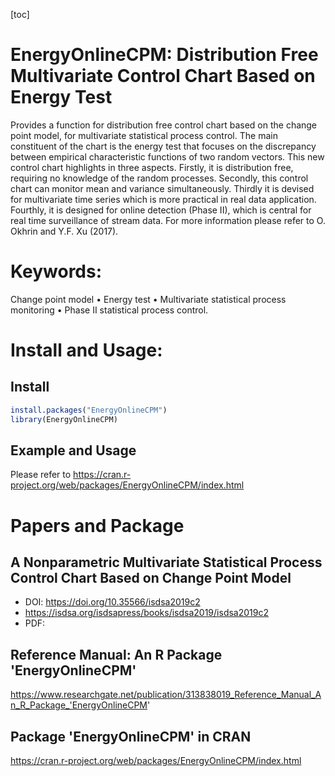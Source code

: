 [toc]
# EnergyOnlineCPM: Distribution Free Multivariate Control Chart Based on Energy Test
Provides a function for distribution free control chart based on the change point model, for multivariate statistical process control. 
The main constituent of the chart is the energy test that focuses on the discrepancy between empirical characteristic functions of two random vectors. 
This new control chart highlights in three aspects. 
Firstly, it is distribution free, requiring no knowledge of the random processes. 
Secondly, this control chart can monitor mean and variance simultaneously. 
Thirdly it is devised for multivariate time series which is more practical in real data application. 
Fourthly, it is designed for online detection (Phase II), which is central for real time surveillance of stream data. For more information please refer to O. Okhrin and Y.F. Xu (2017).

# Keywords: 
Change point model • Energy test • Multivariate statistical process monitoring • Phase II statistical process control.

# Install and Usage:
## Install
~~~R
install.packages("EnergyOnlineCPM")
library(EnergyOnlineCPM)
~~~
## Example and Usage
Please refer to https://cran.r-project.org/web/packages/EnergyOnlineCPM/index.html

# Papers and Package
## A Nonparametric Multivariate Statistical Process Control Chart Based on Change Point Model
- DOI: https://doi.org/10.35566/isdsa2019c2
- https://isdsa.org/isdsapress/books/isdsa2019/isdsa2019c2
- PDF: 

## Reference Manual: An R Package 'EnergyOnlineCPM'
https://www.researchgate.net/publication/313838019_Reference_Manual_An_R_Package_'EnergyOnlineCPM'

## Package 'EnergyOnlineCPM' in CRAN
https://cran.r-project.org/web/packages/EnergyOnlineCPM/index.html
